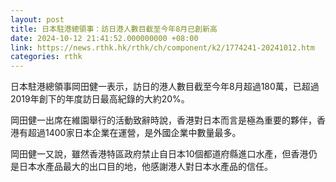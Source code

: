```yaml
---
layout: post
title: 日本駐港總領事：訪日港人數目截至今年8月已創新高
date: 2024-10-12 21:41:52.000000000 +08:00
link: https://news.rthk.hk/rthk/ch/component/k2/1774241-20241012.htm
categories: rthk
---
```


日本駐港總領事岡田健一表示，訪日的港人數目截至今年8月超過180萬，已超過2019年創下的年度訪日最高紀錄的大約20%。

岡田健一出席在維園舉行的活動致辭時說，香港對日本而言是極為重要的夥伴，香港有超過1400家日本企業在運營，是外國企業中數量最多。

岡田健一又說，雖然香港特區政府禁止自日本10個都道府縣進口水產，但香港仍是日本水產品最大的出口目的地，他感謝港人對日本水產品的信任。
